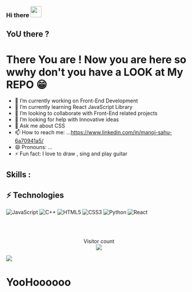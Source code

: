 ### Hi there <img src="https://raw.githubusercontent.com/aemmadi/aemmadi/master/wave.gif" width="30px">

## YoU there ?
# There You are ! Now you are here so wwhy don't you have a LOOK at My REPO 😁



- 🔭 I’m currently working on Front-End Development
- 🌱 I’m currently learning React JavaScript Library
- 👯 I’m looking to collaborate with Front-End related projects
- 🤔 I’m looking for help with Innovative ideas
- 💬 Ask me about CSS 
- 📫 How to reach me: ...https://www.linkedin.com/in/manoj-sahu-6a70941a5/ 
- 😄 Pronouns: ...
- ⚡ Fun fact: I love to draw , sing and play guitar 


## Skills :

## ⚡ Technologies

![JavaScript](https://img.shields.io/badge/-JavaScript-black?style=flat-square&logo=javascript)
![C++](https://img.shields.io/badge/-C++-00599C?style=flat-square&logo=c)
![HTML5](https://img.shields.io/badge/-HTML5-E34F26?style=flat-square&logo=html5&logoColor=white)
![CSS3](https://img.shields.io/badge/-CSS3-1572B6?style=flat-square&logo=css3)
![Python](https://img.shields.io/badge/-Python-black?style=flat-square&logo=Python)
![React](https://img.shields.io/badge/-React-black?style=flat-square&logo=react)

<br>
<br>


<p align="center"> 
  Visitor count<br>
  <img src="https://profile-counter.glitch.me/MnojS/count.svg" align="center"></img>
</p>




<a href="https://github.com/MnojS">
  <img align="center" src="https://github-readme-stats.vercel.app/api/top-langs/?username=MnojS&theme=radical&hide_langs_below=1" />
</a>



# YooHoooooo
